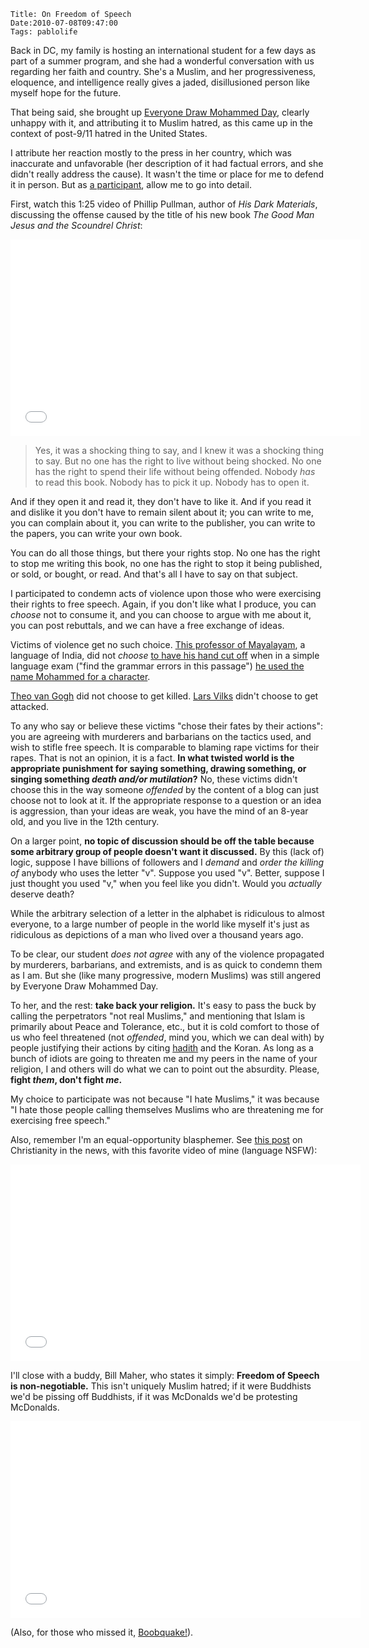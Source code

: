     Title: On Freedom of Speech
    Date:2010-07-08T09:47:00
    Tags: pablolife

Back in DC, my family is hosting an international student for a few days as
part of a summer program, and she had a wonderful conversation with us
regarding her faith and country. She's a Muslim, and her progressiveness,
eloquence, and intelligence really gives a jaded, disillusioned person like
myself hope for the future.

That being said, she brought up [Everyone Draw Mohammed Day][1], clearly
unhappy with it, and attributing it to Muslim hatred, as this came up in the
context of post-9/11 hatred in the United States.

<!-- more -->

I attribute her reaction mostly to the press in her country, which was
inaccurate and unfavorable (her description of it had factual errors, and she
didn't really address the cause). It wasn't the time or place for me to defend
it in person. But as [a participant][2], allow me to go into detail.

First, watch this 1:25 video of Phillip Pullman, author of _His Dark
Materials_, discussing the offense caused by the title of his new book _The
Good Man Jesus and the Scoundrel Christ_:

<iframe width="560" height="315" src="//www.youtube.com/embed/HQ3VcbAfd4w" frameborder="0" allowfullscreen></iframe>

> Yes, it was a shocking thing to say, and I knew it was a shocking thing to
> say. But no one has the right to live without being shocked. No one has the
> right to spend their life without being offended. Nobody _has_ to read this
> book. Nobody has to pick it up. Nobody has to open it.

And if they open it and read it, they don't have to like it. And if you read
it and dislike it you don't have to remain silent about it; you can write to
me, you can complain about it, you can write to the publisher, you can write
to the papers, you can write your own book.

You can do all those things, but there your rights stop. No one has the right
to stop me writing this book, no one has the right to stop it being published,
or sold, or bought, or read. And that's all I have to say on that subject.

I participated to condemn acts of violence upon those who were exercising
their rights to free speech. Again, if you don't like what I produce, you can
_choose_ not to consume it, and you can choose to argue with me about it, you
can post rebuttals, and we can have a free exchange of ideas.

Victims of violence get no such choice. [This professor of Mayalayam][3], a
language of India, did not _choose_ [to have his hand cut off][4] when in a
simple language exam ("find the grammar errors in this passage") [he used the
name Mohammed for a character][5].

[Theo van Gogh][6] did not choose to get killed. [Lars Vilks][7] didn't choose
to get attacked.

To any who say or believe these victims "chose their fates by their actions":
you are agreeing with murderers and barbarians on the tactics used, and wish
to stifle free speech. It is comparable to blaming rape victims for their
rapes. That is not an opinion, it is a fact. **In what twisted world is the
appropriate punishment for saying something, drawing something, or singing
something _death and/or mutilation_?** No, these victims didn't choose this in
the way someone _offended_ by the content of a blog can just choose not to
look at it. If the appropriate response to a question or an idea is
aggression, than your ideas are weak, you have the mind of an 8-year old, and
you live in the 12th century.

On a larger point, **no topic of discussion should be off the table because
some arbitrary group of people doesn't want it discussed.** By this (lack of)
logic, suppose I have billions of followers and I _demand_ and _order the
killing of_ anybody who uses the letter "v". Suppose you used "v". Better,
suppose I just thought you used "v," when you feel like you didn't. Would you
_actually_ deserve death?

While the arbitrary selection of a letter in the alphabet is ridiculous to
almost everyone, to a large number of people in the world like myself it's
just as ridiculous as depictions of a man who lived over a thousand years ago.

To be clear, our student _does not agree_ with any of the violence propagated
by murderers, barbarians, and extremists, and is as quick to condemn them as I
am. But she (like many progressive, modern Muslims) was still angered by
Everyone Draw Mohammed Day.

To her, and the rest: **take back your religion.** It's easy to pass the buck
by calling the perpetrators "not real Muslims," and mentioning that Islam is
primarily about Peace and Tolerance, etc., but it is cold comfort to those of
us who feel threatened (not _offended_, mind you, which we can deal with) by
people justifying their actions by citing [hadith][8] and the Koran. As long
as a bunch of idiots are going to threaten me and my peers in the name of your
religion, I and others will do what we can to point out the absurdity. Please,
**fight _them_, don't fight _me_.**

My choice to participate was not because "I hate Muslims," it was because "I
hate those people calling themselves Muslims who are threatening me for
exercising free speech."

Also, remember I'm an equal-opportunity blasphemer. See [this post][9] on
Christianity in the news, with this favorite video of mine (language NSFW):

<iframe width="560" height="315" src="//www.youtube.com/embed/fHRDfut2Vx0" frameborder="0" allowfullscreen></iframe>

I'll close with a buddy, Bill Maher, who states it simply: **Freedom of Speech
is non-negotiable.** This isn't uniquely Muslim hatred; if it were Buddhists
we'd be pissing off Buddhists, if it was McDonalds we'd be protesting
McDonalds.

<iframe width="560" height="315" src="//www.youtube.com/embed/HmpM-b-IsYY" frameborder="0" allowfullscreen></iframe>

(Also, for those who missed it, [Boobquake!][10]).


   [1]: http://en.wikipedia.org/wiki/Everybody_Draw_Mohammed_Day
   [2]: /2010/05/everyone-draw-mohammed.html
   [3]: http://www.newmancollege.ac.in/faculty.htm
   [4]: http://timesofindia.indiatimes.com/india/Alleging-blasphemy-fanatics-hack-lecturers-hand/articleshow/6129146.cms
   [5]: http://www.asianews.it/news-en/Kerala,-hand-severed-of-Christian-Professor-accused-of-blasphemy-18843.html
   [6]: http://en.wikipedia.org/wiki/Theo_van_Gogh_(film_director)
   [7]: http://www.aolnews.com/world/article/muhammad-cartoonist-lars-vilks-attacked-during-college-lecture/19473427
   [8]: http://en.wikipedia.org/wiki/Hadith
   [9]: /2010/04/i-read-news.html
   [10]: http://en.wikipedia.org/wiki/Boobquake
